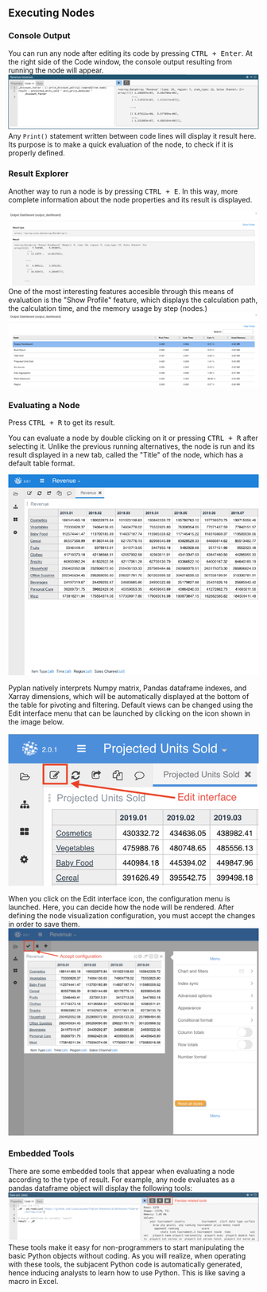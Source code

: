 
## Executing Nodes
### Console Output
You can run any node after editing its code by pressing <kbd>CTRL + Enter</kbd>.
At the right side of the Code window, the console output resulting from running the node will appear.
![enter image description here](https://raw.githubusercontent.com/pyplan/pyplan-docs/master/img/Node-execution-code-tab.png)
Any `Print()` statement written between code lines will display it result here.
Its purpose is to make a quick evaluation of the node, to check if it is properly defined.

### Result Explorer
Another way to run a node is by pressing <kbd>CTRL + E</kbd>.
In this way, more complete information about the node properties and its result is displayed.

![](https://raw.githubusercontent.com/pyplan/pyplan-docs/master/img/Node-execution-profile.png)
One of the most interesting features accesible through this means of evaluation is the "Show Profile" feature, which displays the calculation path, the calculation time, and the memory usage by step (nodes.)
![enter image description here](https://raw.githubusercontent.com/pyplan/pyplan-docs/master/img/Node-execution-console+.png)

### Evaluating a Node
Press <kbd>CTRL + R</kbd> to get its result.

You can evaluate a node by double clicking on it or pressing <kbd>CTRL + R</kbd> after selecting it.
Unlike the previous running alternatives, the node is run and its result displayed in a new tab, called the "Title" of the node, which has a default table format.

![enter image description here](https://raw.githubusercontent.com/pyplan/pyplan-docs/master/img/Node-execution-default.png)

Pyplan natively interprets Numpy matrix, Pandas dataframe indexes, and Xarray dimensions, which will be automatically displayed at the bottom of the table for pivoting and filtering.
Default views can be changed using the Edit interface menu that can be launched by clicking on the icon shown in the image below.

![enter image description here](https://raw.githubusercontent.com/pyplan/pyplan-docs/master/img/Node-execution-edit-interface.png)

When you click on the Edit interface icon, the configuration menu is launched. Here, you can decide how the node will be rendered. After defining the node visualization configuration, you must accept the changes in order to save them.
![enter image description here](https://raw.githubusercontent.com/pyplan/pyplan-docs/master/img/Node-execution-edit-inter3.png)

### Embedded Tools
There are some embedded tools that appear when evaluating a node according to the type of result.
For example, any node evaluates as a pandas dataframe object will display the following tools:
![enter image description here](https://raw.githubusercontent.com/pyplan/pyplan-docs/master/img/node-exec-pandas-tools.png)
These tools make it easy for non-programmers to start manipulating the basic Python objects without coding.
As you will realize, when operating with these tools, the subjacent Python code is automatically generated, hence inducing analysts to learn how to use Python. This is like saving a macro in Excel.
<!--stackedit_data:
eyJoaXN0b3J5IjpbLTEwNTc1MDQ5NSwxODMxMTEyNzk1LDQ3NT
M5MDIzNCwtMTE0NDAyMTAzMywtMTM4NTUwNzk5OCwyMDU3Mjkz
NzIxLDI4NTk0NjA1MCwtNDA3MTU1NjQ3LC0xNDg2MjM5Nzg4LD
Q3NzM1Njg1MiwxMjY5MTE1ODY4LC00NzIyMTgyNTAsLTM3OTkx
NjA4MCwtMTg1NTMyOTk3OSwxNDM1NTI3MjgwLDEwODEwNzk3ND
UsNTA1OTUyMjQxLDk2MDEwODYsMTE5MDMyMjEwNCwtNTQyMDU3
MDQyXX0=
-->
